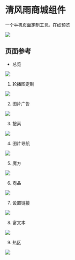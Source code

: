 # 清风雨商城组件

一个手机页面定制工具。[在线预览](http://efront.cc/qfy)

![](data/qfy.png)

## 页面参考

 * 总览

![](data/edit.png)

1. 轮播图定制

![](data/slider.png)

2. 图片广告

![](data/pic-adds.png)

3. 搜索

![](data/search.png)

4. 图片导航

![](data/pic-nav.png)

5. 魔方

![](data/cube.png)

6. 商品

![](data/goods.png)

7. 设置链接

![](data/text.png)

8. 富文本

![](data/rich.png)

9. 热区

![](data/link.png)